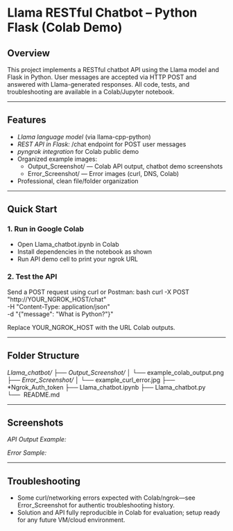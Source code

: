 # Llama RESTful Chatbot – Python Flask (Colab Demo)

## Overview

This project implements a RESTful chatbot API using the Llama model and Flask in Python. User messages are accepted via HTTP POST and answered with Llama-generated responses. All code, tests, and troubleshooting are available in a Colab/Jupyter notebook.

***

## Features

- *Llama language model* (via llama-cpp-python)
- *REST API in Flask:* /chat endpoint for POST user messages
- *pyngrok integration* for Colab public demo
- Organized example images:
  - Output_Screenshot/ — Colab API output, chatbot demo screenshots
  - Error_Screenshot/ — Error images (curl, DNS, Colab)
- Professional, clean file/folder organization

***

## Quick Start

### 1. Run in Google Colab

- Open Llama_chatbot.ipynb in Colab
- Install dependencies in the notebook as shown
- Run API demo cell to print your ngrok URL

### 2. Test the API

Send a POST request using curl or Postman:
bash
curl -X POST "http://YOUR_NGROK_HOST/chat" \
     -H "Content-Type: application/json" \
     -d "{\"message\": \"What is Python?\"}"

Replace YOUR_NGROK_HOST with the URL Colab outputs.

***

## Folder Structure

*Llama_chatbot/*
├──  *Output_Screenshot/*
│   └──  example_colab_output.png
├──  *Error_Screenshot/*
│   └──  example_curl_error.jpg
├──  *Ngrok_Auth_token
├──  Llama_chatbot.ipynb
├──  Llama_chatbot.py
└──  README.md
***

## Screenshots

*API Output Example:*  


*Error Sample:*  

***

## Troubleshooting

- Some curl/networking errors expected with Colab/ngrok—see Error_Screenshot for authentic troubleshooting history.
- Solution and API fully reproducible in Colab for evaluation; setup ready for any future VM/cloud environment.
